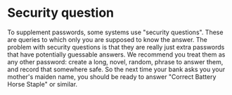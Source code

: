[Title]: # (Pregunta de seguridad)
[Order]: # (105)

# Security question

To supplement passwords, some systems use "security questions". These are queries to which only you are supposed to know the answer. The problem with security questions is that they are really just extra passwords that have potentially guessable answers. We recommend you treat them as any other password: create a long, novel, random, phrase to answer them, and record that somewhere safe. So the next time your bank asks you your mother's maiden name, you should be ready to answer "Correct Battery Horse Staple" or similar.